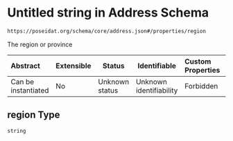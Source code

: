 # Untitled string in Address Schema

```txt
https://poseidat.org/schema/core/address.json#/properties/region
```

The region or province


| Abstract            | Extensible | Status         | Identifiable            | Custom Properties | Additional Properties | Access Restrictions | Defined In                                                         |
| :------------------ | ---------- | -------------- | ----------------------- | :---------------- | --------------------- | ------------------- | ------------------------------------------------------------------ |
| Can be instantiated | No         | Unknown status | Unknown identifiability | Forbidden         | Allowed               | none                | [address.json\*](schemas/core/address.json "open original schema") |

## region Type

`string`
